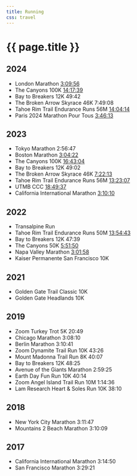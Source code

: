 ```yaml
---
title: Running
css: travel
---
```


# {{ page.title }}

## 2024

- London Marathon [3:09:56][2024-london-marathon]
- The Canyons 100K [14:17:39][2024-the-canyons-100k]
- Bay to Breakers 12K 49:42
- The Broken Arrow Skyrace 46K 7:49:08
- Tahoe Rim Trail Endurance Runs 56M [14:04:14][2023-trter-56m]
- Paris 2024 Marathon Pour Tous [3:46:13][2024-paris-marathon]

## 2023

- Tokyo Marathon 2:56:47
- Boston Marathon [3:04:22][2023-boston-marathon]
- The Canyons 100K [16:43:04][2023-the-canyons-100k]
- Bay to Breakers 12K 49:02
- The Broken Arrow Skyrace 46K [7:22:13][2023-the-broken-arrow-skyrace-46k]
- Tahoe Rim Trail Endurance Runs 56M [13:23:07][2023-trter-56m]
- UTMB CCC [18:49:37][2023-utmb-ccc]
- California International Marathon [3:10:10][2023-cim]

## 2022

- Transalpine Run
- Tahoe Rim Trail Endurance Runs 50M [13:54:43][2022-trter-50m]
- Bay to Breakers 12K 47:39
- The Canyons 50K [5:51:50][2022-the-canyons-50k]
- Napa Valley Marathon [3:01:58][2022-napa-valley-marathon]
- Kaiser Permanente San Francisco 10K

## 2021

- Golden Gate Trail Classic 10K
- Golden Gate Headlands 10K

## 2019

- Zoom Turkey Trot 5K 20:49
- Chicago Marathon 3:08:10
- Berlin Marathon 3:10:41
- Zoom Dynamite Trail Run 10K 43:26
- Mount Madonna Trail Run 8K 40:07
- Bay to Breakers 12K 48:25
- Avenue of the Giants Marathon 2:59:25
- Earth Day Fun Run 10K 40:14
- Zoom Angel Island Trail Run 10M 1:14:36
- Lam Research Heart & Soles Run 10K 38:10

## 2018

- New York City Marathon 3:11:47
- Mountains 2 Beach Marathon 3:10:09

## 2017

- California International Marathon 3:14:50
- San Francisco Marathon 3:29:21

[2023-the-canyons-100k]: https://utmb.world/utmb-index/races/3753.thecanyonsendurancerunsbyutmb-100km.2023?page=10
[2023-the-broken-arrow-skyrace-46k]: https://www.athlinks.com/event/171438/results/Event/1053701/Course/2374411/Bib/2211
[2023-boston-marathon]: https://results.baa.org/2023/?content=detail&fpid=search&pid=search&idp=9TGHS6FF17C946&lang=EN_CAP&event=R&event_main_group=runner&pidp=start&search%5Bstart_no%5D=7352&search_event=R
[2022-napa-valley-marathon]: https://results.svetiming.com/napa-valley-marathon/events/2022/kaiser-permanente-napa-valley-marathon/1502/entrant?share=1 "Qualified for 2023 Boston Marathon"
[2022-the-canyons-50k]: https://canyons.utmb.world/runners/results?year=2022&raceUri=2983.thecanyonsendurancerunsbyutmb-50km.2022
[2022-trter-50m]: https://ultrasignup.com/results_event.aspx?did=88887#1691864
[2023-trter-56m]: https://ultrasignup.com/results_event.aspx?did=99158#1691864
[2024-trter-56m]: https://ultrasignup.com/results_event.aspx?did=108842#1691864
[2023-utmb-ccc]: https://live.utmb.world/utmb/2023/runners/3639
[2023-cim]: https://www.athlinks.com/event/3241/results/Event/1067161/Course/2421871/Bib/8459
[2024-london-marathon]: https://results.tcslondonmarathon.com/2024/?content=detail&idp=9TG2O3HQ4372D3
[2024-the-canyons-100k]: https://canyons.utmb.world/runners/results?year=2024&raceUri=3753.hokacanyonsendurancerunsbyutmb-100k.2024&page=3&offset=50&limit=50
[2024-paris-marathon]: https://paris-mpt.r.mikatiming.de/2024/?pid=search&search%5Bstart_no%5D=10324

